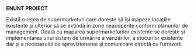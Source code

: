 **ENUNT PROIECT**

Există o rețea de supermarketuri care dorește să își mapeze locațiile existente și ulterior să se extindă în zone neacoperite conform planurilor de management. Odată cu maparea supermarketurilor existente se dorește și implementarea unui sistem de urmărire a vânzărilor, a stocurilor existente dar și a necesarului de aprovizionaree și comunicare directă cu furnizorii.
